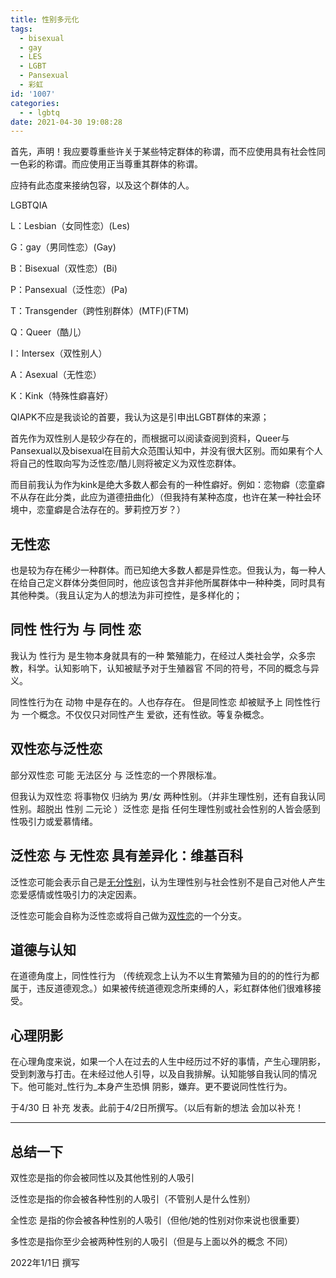 ```yaml
---
title: 性别多元化
tags:
  - bisexual
  - gay
  - LES
  - LGBT
  - Pansexual
  - 彩虹
id: '1007'
categories:
  - - lgbtq
date: 2021-04-30 19:08:28
---
```


首先，声明！我应要尊重些许关于某些特定群体的称谓，而不应使用具有社会性同一色彩的称谓。而应使用正当尊重其群体的称谓。

应持有此态度来接纳包容，以及这个群体的人。

LGBTQIA

L：Lesbian（女同性恋）(Les)

G：gay（男同性恋）(Gay)

B：Bisexual（双性恋）(Bi)

P：Pansexual（泛性恋）(Pa)

T：Transgender（跨性别群体）(MTF)(FTM)

Q：Queer（酷儿）

I：Intersex（双性别人）

A：Asexual（无性恋）

K：Kink（特殊性癖喜好）

QIAPK不应是我谈论的首要，我认为这是引申出LGBT群体的来源；

首先作为双性别人是较少存在的，而根据可以阅读查阅到资料，Queer与Pansexual以及bisexual在目前大众范围认知中，并没有很大区别。而如果有个人将自己的性取向写为泛性恋/酷儿则将被定义为双性恋群体。

而目前我认为作为kink是绝大多数人都会有的一种性癖好。例如：恋物癖（恋童癖不从存在此分类，此应为道德扭曲化）（但我持有某种态度，也许在某一种社会环境中，恋童癖是合法存在的。萝莉控万岁？）

## 无性恋

也是较为存在稀少一种群体。而已知绝大多数人都是异性恋。但我认为，每一种人在给自己定义群体分类但同时，他应该包含并非他所属群体中一种种类，同时具有其他种类。（我且认定为人的想法为非可控性，是多样化的；

## 同性 **性行为** 与 同性 **恋**

我认为 性行为 是生物本身就具有的一种 繁殖能力，在经过人类社会学，众多宗教，科学。认知影响下，认知被赋予对于生殖器官 不同的符号，不同的概念与异义。

同性性行为在 动物 中是存在的。人也存存在。 但是同性恋 却被赋予上 同性性行为 一个概念。不仅仅只对同性产生 爱欲，还有性欲。等复杂概念。

## 双性恋与泛性恋

部分双性恋 可能 无法区分 与 泛性恋的一个界限标准。

但我认为双性恋 将事物仅 归纳为 男/女 两种性别。（并非生理性别，还有自我认同性别。超脱出 性别 二元论 ）泛性恋 是指 任何生理性别或社会性别的人皆会感到性吸引力或爱慕情绪。

## 泛性恋 与 无性恋 具有差异化：维基百科

泛性恋可能会表示自己是[无分性别](https://zh.wikipedia.org/w/index.php?title=%E7%84%A1%E5%88%86%E6%80%A7%E5%88%A5&action=edit&redlink=1)，认为生理性别与社会性别不是自己对他人产生恋爱感情或性吸引力的决定因素。

泛性恋可能会自称为泛性恋或将自己做为[双性恋](https://zh.wikipedia.org/wiki/%E9%9B%99%E6%80%A7%E6%88%80)的一个分支。

## 道德与认知

在道德角度上，同性性行为 （传统观念上认为不以生育繁殖为目的的的性行为都属于，违反道德观念。）如果被传统道德观念所束缚的人，彩虹群体他们很难移接受。

## 心理阴影

在心理角度来说，如果一个人在过去的人生中经历过不好的事情，产生心理阴影，受到刺激与打击。在未经过他人引导，以及自我排解。认知能够自我认同的情况下。他可能对_性行为_本身产生恐惧 阴影，嫌弃。更不要说同性性行为。

于4/30 日 补充 发表。此前于4/2日所撰写。（以后有新的想法 会加以补充！

* * *

## **总结一下**

双性恋是指的你会被同性以及其他性别的人吸引

泛性恋是指的你会被各种性别的人吸引（不管别人是什么性别）

全性恋 是指的你会被各种性别的人吸引（但他/她的性别对你来说也很重要）

多性恋是指你至少会被两种性别的人吸引（但是与上面以外的概念 不同）

2022年1/1日 撰写